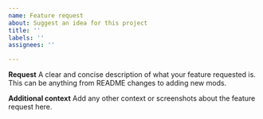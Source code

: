 ```yaml
---
name: Feature request
about: Suggest an idea for this project
title: ''
labels: ''
assignees: ''

---
```


**Request**
A clear and concise description of what your feature requested is. This can be anything from README changes to adding new mods.

**Additional context**
Add any other context or screenshots about the feature request here.
